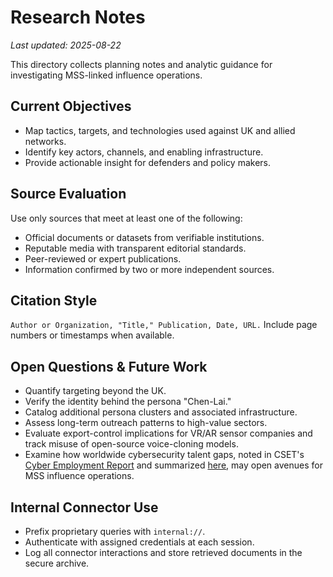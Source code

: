 # Research Notes

_Last updated: 2025-08-22_

This directory collects planning notes and analytic guidance for investigating MSS-linked influence operations.

## Current Objectives
- Map tactics, targets, and technologies used against UK and allied networks.
- Identify key actors, channels, and enabling infrastructure.
- Provide actionable insight for defenders and policy makers.

## Source Evaluation
Use only sources that meet at least one of the following:
- Official documents or datasets from verifiable institutions.
- Reputable media with transparent editorial standards.
- Peer-reviewed or expert publications.
- Information confirmed by two or more independent sources.

## Citation Style
`Author or Organization, "Title," Publication, Date, URL.` Include page numbers or timestamps when available.

## Open Questions & Future Work
- Quantify targeting beyond the UK.
- Verify the identity behind the persona "Chen-Lai."
- Catalog additional persona clusters and associated infrastructure.
- Assess long-term outreach patterns to high-value sectors.
- Evaluate export-control implications for VR/AR sensor companies and track misuse of open-source voice-cloning models.
- Examine how worldwide cybersecurity talent gaps, noted in CSET's [Cyber Employment Report](https://cset.georgetown.edu/wp-content/uploads/t0231_cyber_employment_report_EN.pdf) and summarized [here](cyber_employment_report_summary.md), may open avenues for MSS influence operations.

## Internal Connector Use
- Prefix proprietary queries with `internal://`.
- Authenticate with assigned credentials at each session.
- Log all connector interactions and store retrieved documents in the secure archive.
